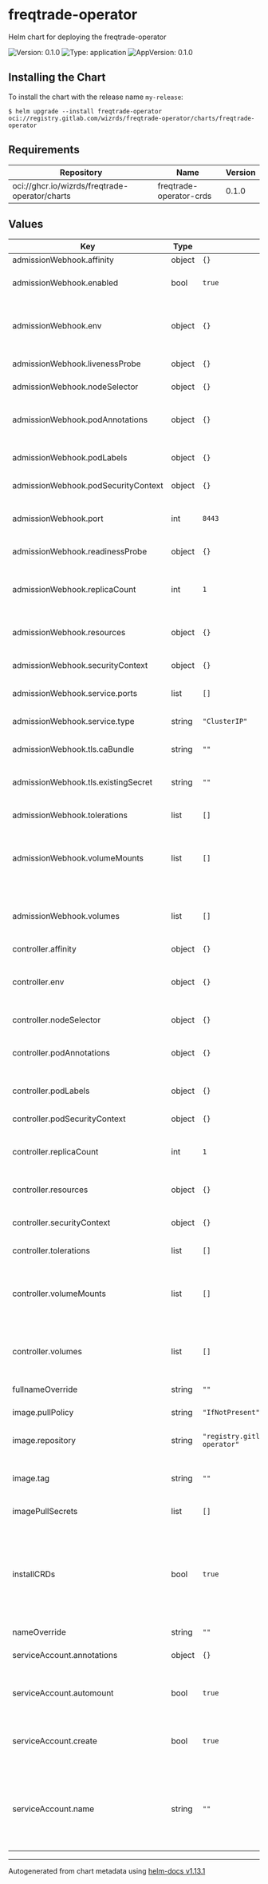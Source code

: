# freqtrade-operator

Helm chart for deploying the freqtrade-operator

![Version: 0.1.0](https://img.shields.io/badge/Version-0.1.0-informational?style=flat-square) ![Type: application](https://img.shields.io/badge/Type-application-informational?style=flat-square) ![AppVersion: 0.1.0](https://img.shields.io/badge/AppVersion-0.1.0-informational?style=flat-square)

## Installing the Chart

To install the chart with the release name `my-release`:

```console
$ helm upgrade --install freqtrade-operator oci://registry.gitlab.com/wizrds/freqtrade-operator/charts/freqtrade-operator
```

## Requirements

| Repository | Name | Version |
|------------|------|---------|
| oci://ghcr.io/wizrds/freqtrade-operator/charts | freqtrade-operator-crds | 0.1.0 |

## Values

| Key | Type | Default | Description |
|-----|------|---------|-------------|
| admissionWebhook.affinity | object | `{}` | Webhook Affinity |
| admissionWebhook.enabled | bool | `true` | Enable the admission webhook |
| admissionWebhook.env | object | `{}` | Any extra environment variables to pass to the webhook container |
| admissionWebhook.livenessProbe | object | `{}` | Webhook Pod liveness probe |
| admissionWebhook.nodeSelector | object | `{}` | Webhook Node selector |
| admissionWebhook.podAnnotations | object | `{}` | Additional annotations to add to the webhook pod |
| admissionWebhook.podLabels | object | `{}` | Additional labels to add to the webhook pod |
| admissionWebhook.podSecurityContext | object | `{}` | Webhook Pod Security Context |
| admissionWebhook.port | int | `8443` | The port the admission webhook listens on |
| admissionWebhook.readinessProbe | object | `{}` | Webhook Pod readiness probe |
| admissionWebhook.replicaCount | int | `1` | Amount of replicas to deploy for the admission webhook |
| admissionWebhook.resources | object | `{}` | Resources to allocate to the webhook pod |
| admissionWebhook.securityContext | object | `{}` | Webhook container Security Context |
| admissionWebhook.service.ports | list | `[]` | Additional port mappings |
| admissionWebhook.service.type | string | `"ClusterIP"` | The port the webhook service listens on |
| admissionWebhook.tls.caBundle | string | `""` | The custom CA bundle to use |
| admissionWebhook.tls.existingSecret | string | `""` | Existing secret with the TLS certificate and key |
| admissionWebhook.tolerations | list | `[]` | Webhook Tolerations |
| admissionWebhook.volumeMounts | list | `[]` | Additional volumeMounts on the output webhook Deployment definition. |
| admissionWebhook.volumes | list | `[]` | Additional volumes on the output webhook Deployment definition |
| controller.affinity | object | `{}` | Controller Affinity |
| controller.env | object | `{}` | Any extra environment variables to pass to the controller container |
| controller.nodeSelector | object | `{}` | Controller Node selector |
| controller.podAnnotations | object | `{}` | Additional annotations to add to the controller pod |
| controller.podLabels | object | `{}` | Additional labels to add to the controller pod |
| controller.podSecurityContext | object | `{}` | Controller Pod Security Context |
| controller.replicaCount | int | `1` | Amount of replicas to deploy for the controller |
| controller.resources | object | `{}` | Resources to allocate to the controller |
| controller.securityContext | object | `{}` | Controller container Security Context |
| controller.tolerations | list | `[]` | Controller Tolerations |
| controller.volumeMounts | list | `[]` | Additional volumeMounts on the output controller Deployment definition. |
| controller.volumes | list | `[]` | Additional volumes on the output controller Deployment definition |
| fullnameOverride | string | `""` | Fullname override |
| image.pullPolicy | string | `"IfNotPresent"` | The image pull policy |
| image.repository | string | `"registry.gitlab.com/wizrds/freqtrade-operator"` | The image repository to pull from |
| image.tag | string | `""` | The image tag to pull, default is the chart appVersion. |
| imagePullSecrets | list | `[]` | Image pull secrets |
| installCRDs | bool | `true` | Install the CRDs Set to false if you want to skip the CRD installation for any reason such as running the operator in a cluster that already has the CRDs installed. |
| nameOverride | string | `""` | Name override |
| serviceAccount.annotations | object | `{}` | Annotations to add to the service account |
| serviceAccount.automount | bool | `true` | Automatically mount a ServiceAccount's API credentials? |
| serviceAccount.create | bool | `true` | Specifies whether a service account should be created |
| serviceAccount.name | string | `""` | The name of the service account to use. If not set and create is true, a name is generated using the fullname template |

----------------------------------------------
Autogenerated from chart metadata using [helm-docs v1.13.1](https://github.com/norwoodj/helm-docs/releases/v1.13.1)